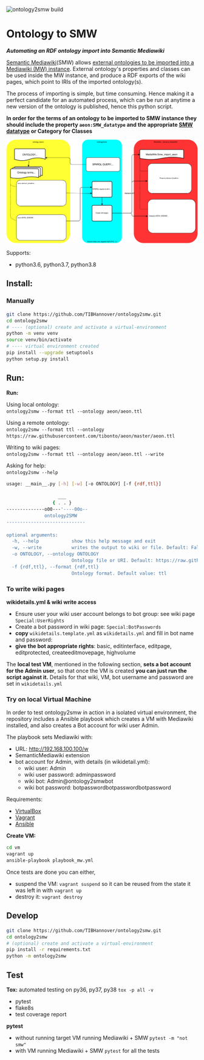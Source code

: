 ![ontology2smw build](https://github.com/TIBHannover/ontology2smw/workflows/ontology2smw%20build/badge.svg)

# Ontology to SMW
_**Automating an RDF ontology import into Semantic Mediawiki**_

[Semantic Mediawiki](https://www.semantic-mediawiki.org)(SMW) allows 
[external ontologies to be imported into a Mediawiki (MW) instance](https://www.semantic-mediawiki.org/wiki/Help:Import_vocabulary). 
External ontology's properties and classes can be used inside the MW instance, and produce a RDF exports of 
the wiki pages, which point to IRIs of the imported ontology(s).

The process of importing is simple, but time consuming. Hence making it a perfect candidate for an automated process, 
which can be run at anytime a new version of the ontology is published, hence this python script.

**In order for the terms of an ontology to be imported to SMW instance they should include the property
`aeon:SMW_datatype` and the appropriate [SMW datatype](https://www.semantic-mediawiki.org/wiki/Help:List_of_datatypes) or Category for Classes**

![ontology2smw import workflow](docs/ontology2smw_aeon.svg?raw=true)

Supports:
* python3.6, python3.7, python3.8

## Install:

### Manually
```bash
git clone https://github.com/TIBHannover/ontology2smw.git
cd ontology2smw
# ---- (optional) create and activate a virtual-environment
python -m venv venv
source venv/bin/activate
# ---- virtual environment created
pip install --upgrade setuptools
python setup.py install
```


## Run:

**Run:**

Using local ontology:<br/>`ontology2smw --format ttl --ontology aeon/aeon.ttl`

Using a remote ontology:<br/>`ontology2smw --format ttl --ontology https://raw.githubusercontent.com/tibonto/aeon/master/aeon.ttl`

Writing to wiki pages:<br/>`ontology2smw --format ttl --ontology aeon/aeon.ttl --write` 

Asking for help:<br/>`ontology2smw --help`
```bash
usage: __main__.py [-h] [-w] [-o ONTOLOGY] [-f {rdf,ttl}]

                   ___    
                 { . . } 
--------------o00---'----00o--
              ontology2SMW  
-----------------------------

optional arguments:
  -h, --help            show this help message and exit
  -w, --write           writes the output to wiki or file. Default: False (dry-run).
  -o ONTOLOGY, --ontology ONTOLOGY
                        Ontology file or URI. Default: https://raw.githubusercontent.com/tibonto/aeon/master/aeon.ttl 
  -f {rdf,ttl}, --format {rdf,ttl}
                        Ontology format. Default value: ttl
```

<!--

**Requirements:** 

In virtual environment install requirements `pip install -r requirements.txt`

`python setup.py install`


**Create a build:** 

`python setup.py sdist bdist_wheel`
-->

### To write wiki pages
**wikidetails.yml & wiki write access**
* Ensure user your wiki user account belongs to bot group: see wiki page `Special:UserRights`
* Create a bot password in wiki page: `Special:BotPasswords`
* **copy** `wikidetails.template.yml` as `wikidetails.yml` and fill in bot name and password:<br/>
* **give the bot appropriate rights**: basic, editinterface, editpage, editprotected, createeditmovepage, highvolume    

The **local test VM**, mentioned in the following section, **sets a bot account for 
the Admin user**, so that once the VM is created **you can just run the script against it.**
Details for that wiki, VM, bot username and password are set in `wikidetails.yml`

 
    
### Try on local Virtual Machine
In order to test ontology2smw in action in a isolated virtual 
environment, the repository includes a Ansible playbook which creates a VM with Mediawiki installed, and also creates a Bot account for wiki user Admin.

The playbook sets Mediawiki with:
* URL: http://192.168.100.100/w
* SemanticMediawiki extension
* bot account for Admin, with details (in wikidetail.yml):
   * wiki user: Admin 
   * wiki user password: adminpassword
   * wiki bot: Admin@ontology2smwbot
   * wiki bot password: botpasswordbotpasswordbotpassword

Requirements:
* [VirtualBox](https://www.virtualbox.org/)
* [Vagrant](https://www.vagrantup.com/)
* [Ansible](https://www.ansible.com/) 

**Create VM:**
```bash
cd vm
vagrant up
ansible-playbook playbook_mw.yml
```
Once tests are done you can either,
* suspend the VM: `vagrant suspend` so it can be reused from the state it was left in with `vagrant up` 
* destroy it: `vagrant destroy`

    
## Develop

```bash
git clone https://github.com/TIBHannover/ontology2smw.git
cd ontology2smw
# (optional) create and activate a virtual-environment
pip install -r requirements.txt
python -m ontology2smw
```

## Test 

**Tox:** automated testing on py36, py37, py38
`tox -p all -v`

* pytest
* flake8s
* test coverage report


**pytest**
* without running target VM running Mediawiki + SMW `pytest -m "not smw"`
* with VM running Mediawiki + SMW `pytest` for all the tests
